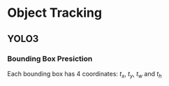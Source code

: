 
# Object Tracking<Badge text="Research" type="tip"/>

## YOLO3

### Bounding Box Presiction

<link rel="stylesheet" href="https://cdnjs.cloudflare.com/ajax/libs/KaTeX/0.5.1/katex.min.css">
<link rel="stylesheet" href="https://cdn.jsdelivr.net/github-markdown-css/2.2.1/github-markdown.css"/>

Each bounding box has 4 coordinates: $t_x$, $t_y$, $t_w$ and $t_h$
